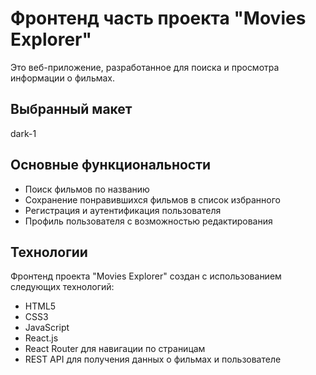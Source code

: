 # Фронтенд часть проекта "Movies Explorer"

Это веб-приложение, разработанное для поиска и просмотра информации о фильмах.

## Выбранный макет

dark-1

## Основные функциональности

- Поиск фильмов по названию
- Сохранение понравившихся фильмов в список избранного
- Регистрация и аутентификация пользователя
- Профиль пользователя с возможностью редактирования

## Технологии

Фронтенд проекта "Movies Explorer" создан с использованием следующих технологий:

- HTML5
- CSS3
- JavaScript
- React.js
- React Router для навигации по страницам
- REST API для получения данных о фильмах и пользователе

